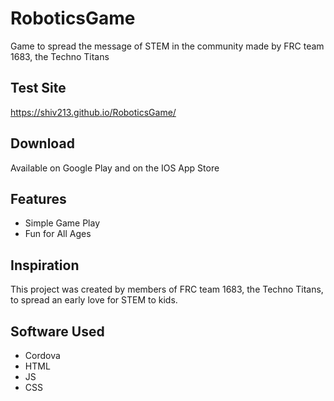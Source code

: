 # RoboticsGame
Game to spread the message of STEM in the community made by FRC team 1683, the Techno Titans

## Test Site
https://shiv213.github.io/RoboticsGame/

## Download
Available on Google Play and on the IOS App Store

## Features
- Simple Game Play
- Fun for All Ages
 
## Inspiration
This project was created by members of FRC team 1683, the Techno Titans, to spread an early love for STEM to kids.
 
## Software Used
- Cordova
- HTML
- JS
- CSS
